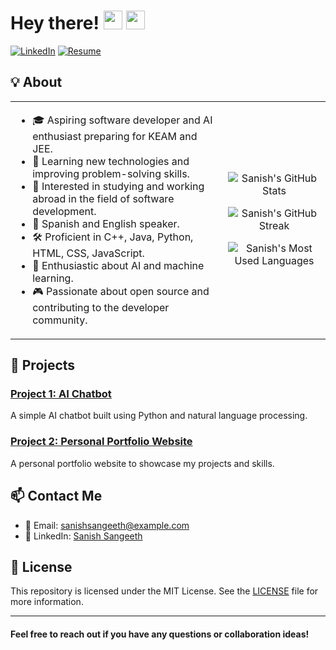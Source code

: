 # Hey there! <img src="https://media.giphy.com/media/f6pOe5e2x3fTAnyyx9/giphy.gif" width="30px"> <img src="https://media.giphy.com/media/hvRJCLFzcasrR4ia7z/giphy.gif" width="30px">



[![LinkedIn](https://img.shields.io/badge/LinkedIn-000000?style=flat-square&logo=linkedin&logoColor=white&link=https://www.linkedin.com/in/your-profile)](https://www.linkedin.com/in/your-profile)
[![Resume](https://img.shields.io/badge/Resume-000000?style=flat-square&logo=resume&logoColor=white&link=https://your-resume-link)](https://your-resume-link)

## 💡 About

<table>
<tr>
<td>
  
- 🎓 Aspiring software developer and AI enthusiast preparing for KEAM and JEE.
- 🌱 Learning new technologies and improving problem-solving skills.
- 🔭 Interested in studying and working abroad in the field of software development.
- 💬 Spanish and English speaker.
- 🛠️ Proficient in C++, Java, Python, HTML, CSS, JavaScript.
- 🤖 Enthusiastic about AI and machine learning.
- 🎮 Passionate about open source and contributing to the developer community.
  
</td>
<td>
  
<p align="center">
  <img src="https://github-readme-stats.vercel.app/api?username=your-github-username&show_icons=true&theme=graywhite&icon_color=000000&title_color=000000&text_color=000000" alt="Sanish's GitHub Stats" />
</p>
<p align="center">
  <img src="https://github-readme-streak-stats.herokuapp.com/?user=your-github-username&theme=graywhite&ring=000000&fire=000000&currStreakLabel=000000" alt="Sanish's GitHub Streak" />
</p>
<p align="center">
  <img src="https://github-readme-stats.vercel.app/api/top-langs/?username=your-github-username&layout=compact&theme=graywhite&title_color=000000&text_color=000000" alt="Sanish's Most Used Languages" />
</p>

</td>
</tr>
</table>

## 📂 Projects

### [Project 1: AI Chatbot](https://github.com/your-github-username/AI-Chatbot)
A simple AI chatbot built using Python and natural language processing.

### [Project 2: Personal Portfolio Website](https://github.com/your-github-username/Portfolio-Website)
A personal portfolio website to showcase my projects and skills.

## 📫 Contact Me

- 📧 Email: sanishsangeeth@example.com
- 💼 LinkedIn: [Sanish Sangeeth](https://www.linkedin.com/in/sanishsangeeth)

## 📜 License

This repository is licensed under the MIT License. See the [LICENSE](LICENSE) file for more information.

---

<h4>Feel free to reach out if you have any questions or collaboration ideas!

